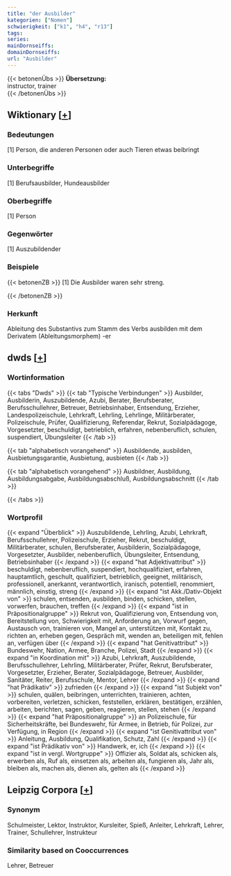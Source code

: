 ```yaml
---
title: "der Ausbilder"
kategorien: ["Nomen"]
schwierigkeit: ["k1", "h4", "r13"]
tags:
series:
mainDornseiffs:
domainDornseiffs:
url: "Ausbilder"
---
```


{{< betonenÜbs >}}
**Übersetzung:**  
instructor, trainer  
{{< /betonenÜbs >}}

## Wiktionary [[+](https://de.wiktionary.org/wiki/Ausbilder)]

### Bedeutungen
[1] Person, die anderen Personen oder auch Tieren etwas beibringt  

### Unterbegriffe
[1] Berufsausbilder, Hundeausbilder  

### Oberbegriffe
[1] Person  

### Gegenwörter
[1] Auszubildender  

### Beispiele
{{< betonenZB >}}
[1] Die Ausbilder waren sehr streng.  

{{< /betonenZB >}}
### Herkunft
Ableitung des Substantivs zum Stamm des Verbs ausbilden mit dem Derivatem (Ableitungsmorphem) -er  



## dwds [[+](https://www.dwds.de/wb/Ausbilder)]

### Wortinformation
{{< tabs "Dwds" >}}
{{< tab "Typische Verbindungen" >}}
Ausbilder, Ausbilderin, Auszubildende, Azubi, Berater, Berufsberater, Berufsschullehrer, Betreuer, Betriebsinhaber, Entsendung, Erzieher, Landespolizeischule, Lehrkraft, Lehrling, Lehrlinge, Militärberater, Polizeischule, Prüfer, Qualifizierung, Referendar, Rekrut, Sozialpädagoge, Vorgesetzter, beschuldigt, betrieblich, erfahren, nebenberuflich, schulen, suspendiert, Übungsleiter
{{< /tab >}}

{{< tab "alphabetisch vorangehend" >}}
Ausbildende, ausbilden, Ausbietungsgarantie, Ausbietung, ausbieten
{{< /tab >}}

{{< tab "alphabetisch vorangehend" >}}
Ausbildner, Ausbildung, Ausbildungsabgabe, Ausbildungsabschluß, Ausbildungsabschnitt
{{< /tab >}}

{{< /tabs >}}

### Wortprofil
{{< expand "Überblick" >}} Auszubildende, Lehrling, Azubi, Lehrkraft, Berufsschullehrer, Polizeischule, Erzieher, Rekrut, beschuldigt, Militärberater, schulen, Berufsberater, Ausbilderin, Sozialpädagoge, Vorgesetzter, Ausbilder, nebenberuflich, Übungsleiter, Entsendung, Betriebsinhaber {{< /expand >}}
{{< expand "hat Adjektivattribut" >}} beschuldigt, nebenberuflich, suspendiert, hochqualifiziert, erfahren, hauptamtlich, geschult, qualifiziert, betrieblich, geeignet, militärisch, professionell, anerkannt, verantwortlich, iranisch, potentiell, renommiert, männlich, einstig, streng {{< /expand >}}
{{< expand "ist Akk./Dativ-Objekt von" >}} schulen, entsenden, ausbilden, binden, schicken, stellen, vorwerfen, brauchen, treffen {{< /expand >}}
{{< expand "ist in Präpositionalgruppe" >}} Rekrut von, Qualifizierung von, Entsendung von, Bereitstellung von, Schwierigkeit mit, Anforderung an, Vorwurf gegen, Austausch von, trainieren von, Mangel an, unterstützen mit, Kontakt zu, richten an, erheben gegen, Gespräch mit, wenden an, beteiligen mit, fehlen an, verfügen über {{< /expand >}}
{{< expand "hat Genitivattribut" >}} Bundeswehr, Nation, Armee, Branche, Polizei, Stadt {{< /expand >}}
{{< expand "in Koordination mit" >}} Azubi, Lehrkraft, Auszubildende, Berufsschullehrer, Lehrling, Militärberater, Prüfer, Rekrut, Berufsberater, Vorgesetzter, Erzieher, Berater, Sozialpädagoge, Betreuer, Ausbilder, Sanitäter, Reiter, Berufsschule, Mentor, Lehrer {{< /expand >}}
{{< expand "hat Prädikativ" >}} zufrieden {{< /expand >}}
{{< expand "ist Subjekt von" >}} schulen, quälen, beibringen, unterrichten, trainieren, achten, vorbereiten, verletzen, schicken, feststellen, erklären, bestätigen, erzählen, arbeiten, berichten, sagen, geben, reagieren, stellen, stehen {{< /expand >}}
{{< expand "hat Präpositionalgruppe" >}} an Polizeischule, für Sicherheitskräfte, bei Bundeswehr, für Armee, in Betrieb, für Polizei, zur Verfügung, in Region {{< /expand >}}
{{< expand "ist Genitivattribut von" >}} Anleitung, Ausbildung, Qualifikation, Schutz, Zahl {{< /expand >}}
{{< expand "ist Prädikativ von" >}} Handwerk, er, ich {{< /expand >}}
{{< expand "ist in vergl. Wortgruppe" >}} Offizier als, Soldat als, schicken als, erwerben als, Ruf als, einsetzen als, arbeiten als, fungieren als, Jahr als, bleiben als, machen als, dienen als, gelten als {{< /expand >}}

## Leipzig Corpora [[+](https://corpora.uni-leipzig.de/en/res?word=Ausbilder&corpusId=deu_newscrawl-public_2018)]


### Synonym
Schulmeister, Lektor, Instruktor, Kursleiter, Spieß, Anleiter, Lehrkraft, Lehrer, Trainer, Schullehrer, Instrukteur


### Similarity based on Cooccurrences
Lehrer, Betreuer

